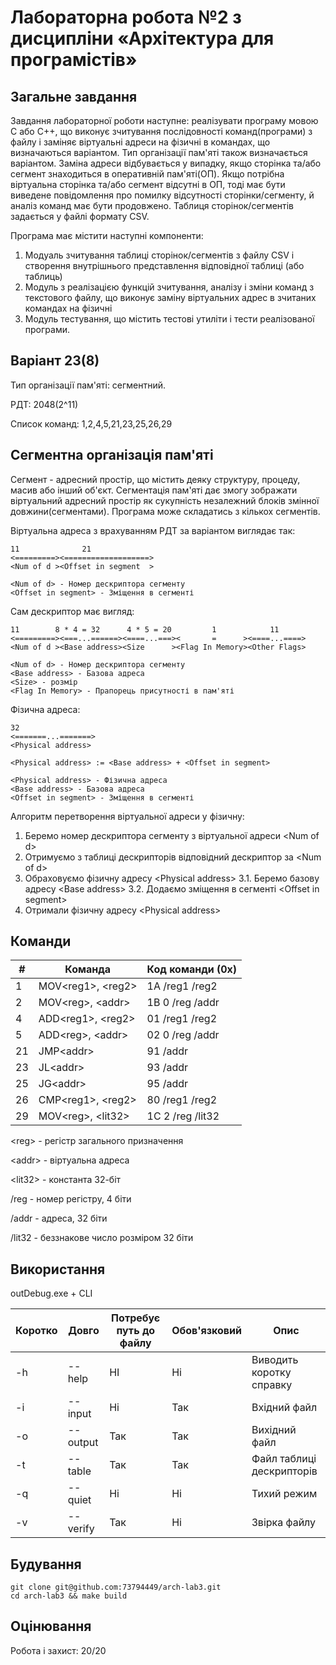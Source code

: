 # Лабораторна робота №2 з дисципліни «Архітектура для програмістів»

## Загальне завдання

Завдання лабораторної роботи наступне: реалізувати програму мовою С або С++, що виконує зчитування послідовності команд(програми) з файлу і заміняє віртуальні адреси на фізичні в командах, що визначаються варіантом. Тип організації пам'яті також визначається варіантом. Заміна адреси відбувається у випадку, якщо сторінка та/або сегмент знаходиться в оперативній пам'яті(ОП). Якщо потрібна віртуальна сторінка та/або сегмент відсутні в ОП, тоді має бути виведене повідомлення про помилку відсутності сторінки/сегменту, й аналіз команд має бути продовжено. Таблиця сторінок/сегментів задається у файлі формату CSV.

Програма має містити наступні компоненти:

1. Модуаль зчитування таблиці сторінок/сегментів з файлу CSV і створення внутрішнього представлення відповідної таблиці (або таблиць)
2. Модуль з реалізацією функцій зчитування, аналізу і зміни команд з текстового файлу, що виконує заміну віртуальних адрес в зчитаних командах на фізичні
3. Модуль тестування, що містить тестові утиліти і тести реалізованої програми.

## Варіант 23(8)

Тип організації пам'яті: сегментний.

РДТ: 2048(2^11)

Список команд: 1,2,4,5,21,23,25,26,29

## Сегментна організація пам'яті

Сегмент - адресний простір, що містить деяку структуру, процеду, масив або інший об'єкт. Сегментація пам'яті дає змогу зображати віртуальний адресний простір як сукупність незалежний блоків змінної довжини(сегментами). Програма може складатись з кількох сегментів.

Віртуальна адреса з врахуванням РДТ за варіантом виглядає так:

```plaintext
11              21
<=========><===================>
<Num of d ><Offset in segment  >

<Num of d> - Номер дескриптора сегменту
<Offset in segment> - Зміщення в сегменті
```

Сам дескриптор має вигляд:

```plaintext
11        8 * 4 = 32      4 * 5 = 20         1            11
<=========><===...======><====...===><       =      ><====...====>
<Num of d ><Base address><Size      ><Flag In Memory><Other Flags>

<Num of d> - Номер дескриптора сегменту
<Base address> - Базова адреса
<Size> - розмір
<Flag In Memory> - Прапорець присутності в пам'яті
```

Фізична адреса:

```plaintext
32
<=======...=======>
<Physical address>

<Physical address> := <Base address> + <Offset in segment>

<Physical address> - Фізична адреса
<Base address> - Базова адреса
<Offset in segment> - Зміщення в сегменті
```

Алгоритм перетворення віртуальної адреси у фізичну:

1. Беремо номер дескриптора сегменту з віртуальної адреси \<Num of d>
2. Отримуємо з таблиці дескрипторів відповідний дескриптор за \<Num of d>
3. Обраховуємо фізичну адресу \<Physical address>
   3.1. Беремо базову адресу \<Base address>
   3.2. Додаємо зміщення в сегменті \<Offset in segment>
4. Отримали фізичну адресу \<Physical address>

## Команди


| #  | Команда | Код команди (0x) |
| -- | -------------- | -------------------------- |
| 1  | MOV\<reg1>, \<reg2>        | 1A /reg1 /reg2             |
| 2  | MOV\<reg>, \<addr>        | 1B 0 /reg /addr            |
| 4  | ADD\<reg1>, \<reg2>        | 01 /reg1 /reg2             |
| 5  | ADD\<reg>, \<addr>        | 02 0 /reg /addr            |
| 21 | JMP\<addr>           | 91 /addr                   |
| 23 | JL\<addr>            | 93 /addr                   |
| 25 | JG\<addr>            | 95 /addr                   |
| 26 | CMP\<reg1>, \<reg2>        | 80 /reg1 /reg2             |
| 29 | MOV\<reg>, \<lit32>        | 1C 2 /reg /lit32           |

\<reg> - регістр загального призначення

\<addr> - віртуальна адреса

\<lit32> - константа 32-біт

/reg - номер регістру, 4 біти

/addr - адреса, 32 біти

/lit32 - беззнакове число розміром 32 біти

## Використання

outDebug.exe + CLI


| Коротко | Довго | Потребує путь до файлу | Обов'язковий | Опис                                         |
| -------------- | ---------- | ----------------------------------------- | ----------------------- | ------------------------------------------------ |
| -h             | --help     | НІ                                      | Ні                    | Виводить коротку справку   |
| -i             | --input    | Ні                                      | Так                  | Вхідний файл                          |
| -o             | --output   | Так                                    | Так                  | Вихідний файл                        |
| -t             | --table    | Так                                    | Так                  | Файл таблиці дескрипторів |
| -q             | --quiet    | Ні                                      | Ні                    | Тихий режим                            |
| -v             | --verify   | Так                                    | Ні                    | Звірка файлу                          |

## Будування

```
git clone git@github.com:73794449/arch-lab3.git 
cd arch-lab3 && make build
```


## Оцінювання
Робота і захист: 20/20